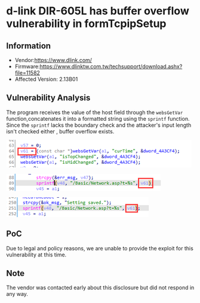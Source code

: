# d-link DIR-605L has  buffer overflow vulnerability  in formTcpipSetup



## Information

- Vendor:https://www.dlink.com/
- Firmware:https://www.dlinktw.com.tw/techsupport/download.ashx?file=11582
- Affected Version: 2.13B01



## Vulnerability Analysis

The program receives the value of the host field through the `websGetVar` function,concatenates it into a formatted string using the `sprintf` function. Since the `sprintf` lacks the boundary check and the attacker's input length isn't checked either , buffer overflow exists.

![code1](Buffer_overflow-formTcpipSetup-curTime.assets\code1.png)

![code2](Buffer_overflow-formTcpipSetup-curTime.assets\code2.png)

![code3](Buffer_overflow-formTcpipSetup-curTime.assets\code3.png)

## PoC

 Due to legal and policy reasons, we are unable to provide the exploit for this  vulnerability at this time.



##  Note

The vendor was contacted early about this disclosure but did not respond in any  way.

